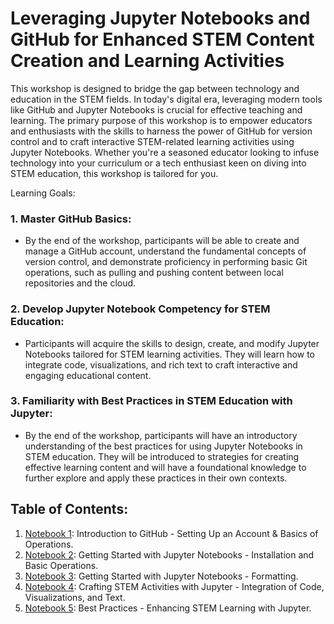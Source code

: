 # Leveraging Jupyter Notebooks and GitHub for Enhanced STEM Content Creation and Learning Activities

This workshop is designed to bridge the gap between technology and education in the STEM fields. In today's digital era, leveraging modern tools like GitHub and Jupyter Notebooks is crucial for effective teaching and learning. The primary purpose of this workshop is to empower educators and enthusiasts with the skills to harness the power of GitHub for version control and to craft interactive STEM-related learning activities using Jupyter Notebooks. Whether you're a seasoned educator looking to infuse technology into your curriculum or a tech enthusiast keen on diving into STEM education, this workshop is tailored for you.

Learning Goals:

### 1. Master GitHub Basics:
* By the end of the workshop, participants will be able to create and manage a GitHub account, understand the fundamental concepts of version control, and demonstrate proficiency in performing basic Git operations, such as pulling and pushing content between local repositories and the cloud.

### 2. Develop Jupyter Notebook Competency for STEM Education:
* Participants will acquire the skills to design, create, and modify Jupyter Notebooks tailored for STEM learning activities. They will learn how to integrate code, visualizations, and rich text to craft interactive and engaging educational content.

### 3. Familiarity with Best Practices in STEM Education with Jupyter:
* By the end of the workshop, participants will have an introductory understanding of the best practices for using Jupyter Notebooks in STEM education. They will be introduced to strategies for creating effective learning content and will have a foundational knowledge to further explore and apply these practices in their own contexts.

## Table of Contents:

1. [Notebook 1](1_Github.ipynb): Introduction to GitHub - Setting Up an Account & Basics of Operations.
2. [Notebook 2](2_Intro_Jupyter_Notebooks.ipynb): Getting Started with Jupyter Notebooks - Installation and Basic Operations.
3. [Notebook 3](3_Formatting_JupyterNotebooks.ipynb): Getting Started with Jupyter Notebooks - Formatting.
4. [Notebook 4](4_Sample_Activity.ipynb): Crafting STEM Activities with Jupyter - Integration of Code, Visualizations, and Text.
5. [Notebook 5](5_Recommendations.ipynb): Best Practices - Enhancing STEM Learning with Jupyter.